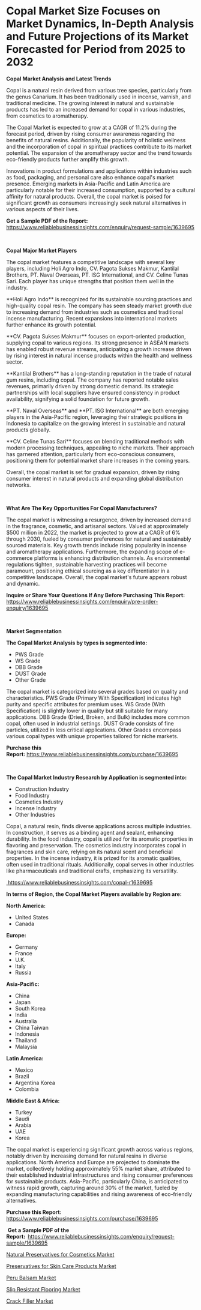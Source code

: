 <p><h1>Copal Market Size Focuses on Market Dynamics, In-Depth Analysis and Future Projections of its Market Forecasted for Period from 2025 to 2032</h1></p><p><strong>Copal Market Analysis and Latest Trends</strong></p>
<p><p>Copal is a natural resin derived from various tree species, particularly from the genus Canarium. It has been traditionally used in incense, varnish, and traditional medicine. The growing interest in natural and sustainable products has led to an increased demand for copal in various industries, from cosmetics to aromatherapy.</p><p>The Copal Market is expected to grow at a CAGR of 11.2% during the forecast period, driven by rising consumer awareness regarding the benefits of natural resins. Additionally, the popularity of holistic wellness and the incorporation of copal in spiritual practices contribute to its market potential. The expansion of the aromatherapy sector and the trend towards eco-friendly products further amplify this growth.</p><p>Innovations in product formulations and applications within industries such as food, packaging, and personal care also enhance copal's market presence. Emerging markets in Asia-Pacific and Latin America are particularly notable for their increased consumption, supported by a cultural affinity for natural products. Overall, the copal market is poised for significant growth as consumers increasingly seek natural alternatives in various aspects of their lives.</p></p>
<p><strong>Get a Sample PDF of the Report:&nbsp;</strong> <a href="https://www.reliablebusinessinsights.com/enquiry/request-sample/1639695?utm_campaign=1106&utm_medium=2&utm_source=Github&utm_content=ia&utm_term=02042025&utm_id=copal">https://www.reliablebusinessinsights.com/enquiry/request-sample/1639695</a></p>
<p>&nbsp;</p>
<p><strong>Copal Major Market Players</strong></p>
<p><p>The copal market features a competitive landscape with several key players, including Holi Agro Indo, CV. Pagota Sukses Makmur, Kantilal Brothers, PT. Naval Overseas, PT. ISG International, and CV. Celine Tunas Sari. Each player has unique strengths that position them well in the industry.</p><p>**Holi Agro Indo** is recognized for its sustainable sourcing practices and high-quality copal resin. The company has seen steady market growth due to increasing demand from industries such as cosmetics and traditional incense manufacturing. Recent expansions into international markets further enhance its growth potential.</p><p>**CV. Pagota Sukses Makmur** focuses on export-oriented production, supplying copal to various regions. Its strong presence in ASEAN markets has enabled robust revenue streams, anticipating a growth increase driven by rising interest in natural incense products within the health and wellness sector.</p><p>**Kantilal Brothers** has a long-standing reputation in the trade of natural gum resins, including copal. The company has reported notable sales revenues, primarily driven by strong domestic demand. Its strategic partnerships with local suppliers have ensured consistency in product availability, signifying a solid foundation for future growth.</p><p>**PT. Naval Overseas** and **PT. ISG International** are both emerging players in the Asia-Pacific region, leveraging their strategic positions in Indonesia to capitalize on the growing interest in sustainable and natural products globally.</p><p>**CV. Celine Tunas Sari** focuses on blending traditional methods with modern processing techniques, appealing to niche markets. Their approach has garnered attention, particularly from eco-conscious consumers, positioning them for potential market share increases in the coming years.</p><p>Overall, the copal market is set for gradual expansion, driven by rising consumer interest in natural products and expanding global distribution networks.</p></p>
<p>&nbsp;</p>
<p><strong>What Are The Key Opportunities For Copal Manufacturers?</strong></p>
<p><p>The copal market is witnessing a resurgence, driven by increased demand in the fragrance, cosmetic, and artisanal sectors. Valued at approximately $500 million in 2022, the market is projected to grow at a CAGR of 6% through 2030, fueled by consumer preferences for natural and sustainably sourced materials. Key growth trends include rising popularity in incense and aromatherapy applications. Furthermore, the expanding scope of e-commerce platforms is enhancing distribution channels. As environmental regulations tighten, sustainable harvesting practices will become paramount, positioning ethical sourcing as a key differentiator in a competitive landscape. Overall, the copal market's future appears robust and dynamic.</p></p>
<p><strong>Inquire or Share Your Questions If Any Before Purchasing This Report:</strong> <a href="https://www.reliablebusinessinsights.com/enquiry/pre-order-enquiry/1639695?utm_campaign=1106&utm_medium=2&utm_source=Github&utm_content=ia&utm_term=02042025&utm_id=copal">https://www.reliablebusinessinsights.com/enquiry/pre-order-enquiry/1639695</a></p>
<p>&nbsp;</p>
<p><strong>Market Segmentation</strong></p>
<p><strong>The Copal Market Analysis by types is segmented into:</strong></p>
<p><ul><li>PWS Grade</li><li>WS Grade</li><li>DBB Grade</li><li>DUST Grade</li><li>Other Grade</li></ul></p>
<p><p>The copal market is categorized into several grades based on quality and characteristics. PWS Grade (Primary With Specification) indicates high purity and specific attributes for premium uses. WS Grade (With Specification) is slightly lower in quality but still suitable for many applications. DBB Grade (Dried, Broken, and Bulk) includes more common copal, often used in industrial settings. DUST Grade consists of fine particles, utilized in less critical applications. Other Grades encompass various copal types with unique properties tailored for niche markets.</p></p>
<p><strong>Purchase this Report:&nbsp;</strong><a href="https://www.reliablebusinessinsights.com/purchase/1639695?utm_campaign=1106&utm_medium=2&utm_source=Github&utm_content=ia&utm_term=02042025&utm_id=copal">https://www.reliablebusinessinsights.com/purchase/1639695</a></p>
<p>&nbsp;</p>
<p><strong>The Copal Market Industry Research by Application is segmented into:</strong></p>
<p><ul><li>Construction Industry</li><li>Food Industry</li><li>Cosmetics Industry</li><li>Incense Industry</li><li>Other Industries</li></ul></p>
<p><p>Copal, a natural resin, finds diverse applications across multiple industries. In construction, it serves as a binding agent and sealant, enhancing durability. In the food industry, copal is utilized for its aromatic properties in flavoring and preservation. The cosmetics industry incorporates copal in fragrances and skin care, relying on its natural scent and beneficial properties. In the incense industry, it is prized for its aromatic qualities, often used in traditional rituals. Additionally, copal serves in other industries like pharmaceuticals and traditional crafts, emphasizing its versatility.</p></p>
<p><a href="https://www.reliablebusinessinsights.com/copal-r1639695?utm_campaign=1106&utm_medium=2&utm_source=Github&utm_content=ia&utm_term=02042025&utm_id=copal">&nbsp;https://www.reliablebusinessinsights.com/copal-r1639695</a></p>
<p><strong>In terms of Region, the Copal Market Players available by Region are:</strong></p>
<p>
    <p> <strong> North America: </strong>
        <ul>
            <li>United States</li>
            <li>Canada</li>
        </ul>
        </p> 
    <p> <strong> Europe: </strong>
        <ul>
            <li>Germany</li>
            <li>France</li>
            <li>U.K.</li>
            <li>Italy</li>
            <li>Russia</li>
        </ul>
        </p> 
    <p> <strong> Asia-Pacific: </strong>
        <ul>
            <li>China</li>
            <li>Japan</li>
            <li>South Korea</li>
            <li>India</li>
            <li>Australia</li>
            <li>China Taiwan</li>
            <li>Indonesia</li>
            <li>Thailand</li>
            <li>Malaysia</li>
        </ul>
        </p> 
    <p> <strong> Latin America: </strong>
        <ul>
            <li>Mexico</li>
            <li>Brazil</li>
            <li>Argentina Korea</li>
            <li>Colombia</li>
        </ul>
        </p> 
    <p> <strong> Middle East & Africa: </strong>
        <ul>
            <li>Turkey</li>
            <li>Saudi</li>
            <li>Arabia</li>
            <li>UAE</li>
            <li>Korea</li>
        </ul>
    </p>
    </p>
<p><p>The copal market is experiencing significant growth across various regions, notably driven by increasing demand for natural resins in diverse applications. North America and Europe are projected to dominate the market, collectively holding approximately 55% market share, attributed to their established industrial infrastructures and rising consumer preferences for sustainable products. Asia-Pacific, particularly China, is anticipated to witness rapid growth, capturing around 30% of the market, fueled by expanding manufacturing capabilities and rising awareness of eco-friendly alternatives.</p></p>
<p><strong>Purchase this Report: </strong><a href="https://www.reliablebusinessinsights.com/purchase/1639695?utm_campaign=1106&utm_medium=2&utm_source=Github&utm_content=ia&utm_term=02042025&utm_id=copal">https://www.reliablebusinessinsights.com/purchase/1639695</a></p>
<p>&nbsp;<strong>Get a Sample PDF of the Report:&nbsp;&nbsp;</strong><a href="https://www.reliablebusinessinsights.com/enquiry/request-sample/1639695?utm_campaign=1106&utm_medium=2&utm_source=Github&utm_content=ia&utm_term=02042025&utm_id=copal">https://www.reliablebusinessinsights.com/enquiry/request-sample/1639695</a></p>
<p><strong></strong></p>
<p><p><a href="https://github.com/rjaibiagha/Market-Research-Report-List-1/blob/main/natural-preservatives-for-cosmetics-market.md?utm_campaign=1106&utm_medium=2&utm_source=Github&utm_content=ia&utm_term=02042025&utm_id=copal">Natural Preservatives for Cosmetics Market</a></p><p><a href="https://github.com/brinnoifon/Market-Research-Report-List-1/blob/main/preservatives-for-skin-care-products-market.md?utm_campaign=1106&utm_medium=2&utm_source=Github&utm_content=ia&utm_term=02042025&utm_id=copal">Preservatives for Skin Care Products Market</a></p><p><a href="https://github.com/rumaskdallys2/Market-Research-Report-List-1/blob/main/peru-balsam-market.md?utm_campaign=1106&utm_medium=2&utm_source=Github&utm_content=ia&utm_term=02042025&utm_id=copal">Peru Balsam Market</a></p><p><a href="https://github.com/abdhsheila7/Market-Research-Report-List-1/blob/main/slip-resistant-flooring-market.md?utm_campaign=1106&utm_medium=2&utm_source=Github&utm_content=ia&utm_term=02042025&utm_id=copal">Slip Resistant Flooring Market</a></p><p><a href="https://github.com/godekkutero4/Market-Research-Report-List-1/blob/main/crack-filler-market.md?utm_campaign=1106&utm_medium=2&utm_source=Github&utm_content=ia&utm_term=02042025&utm_id=copal">Crack Filler Market</a></p></p>